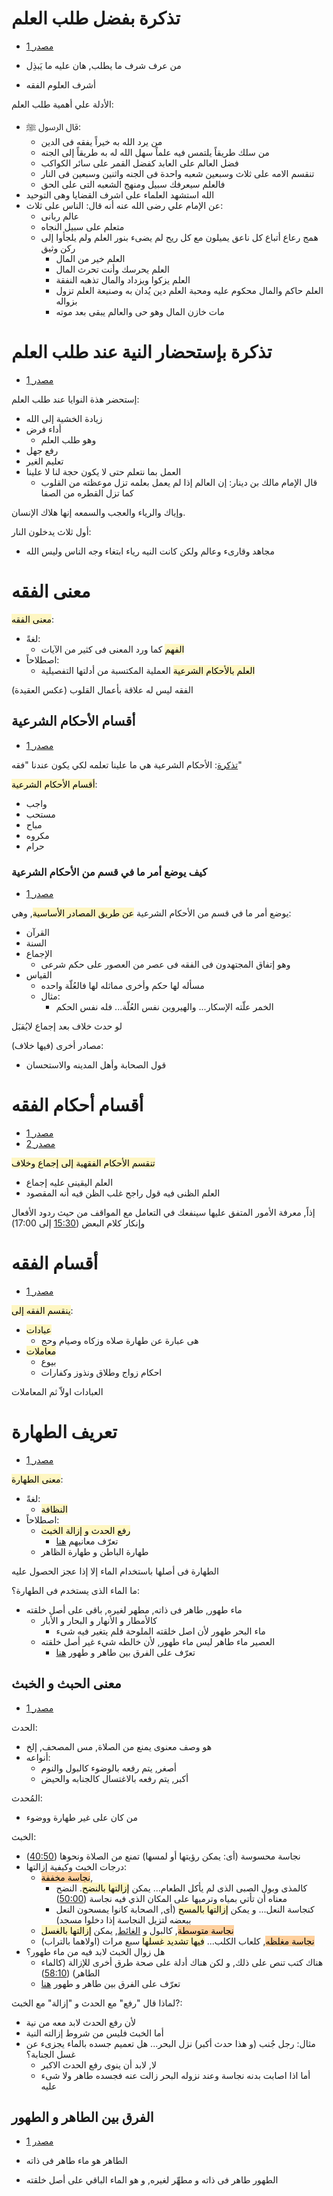 
# تذكرة بفضل طلب العلم

* [مصدر 1](https://t.me/Alaahamedelfakh/19)

* من عرف شرف ما يطلب, هان عليه ما يَبذِل
* أشرف العلوم الفقه

الأدلة علي أهمية طلب العلم:
* قال الرسول ﷺ:
	* من يرد الله به خيراً يفقه فى الدين
	* من سلك طريقاً يلتمس فيه علماً سهل الله له به طريقاً إلى الجنه
	* فضل العالم على العابد كفضل القمر على سائر الكواكب
	* تنقسم الامه على ثلاث وسبعين شعبه واحدة فى الجنه واثنين وسبعين فى النار
	* فالعلم سيعرفك سبيل ومنهج الشعبه التى على الحق
* الله استشهد العلماء على اشرف القضايا وهى التوحيد
* عن الإمام علي رضى الله عنه أنه قال: الناس على ثلاث:
	* عالم ربانى
	* متعلم على سبيل النجاه
	* همج رعاع أتباع كل ناعق يميلون مع كل ريح لم يضىء بنور العلم ولم يلجأوا إلى ركن وثيق
		* العلم خير من المال
		* العلم يحرسك وأنت تحرث المال
		* العلم يزكوا ويزداد والمال تذهبه النفقة
		* العلم حاكم والمال محكوم عليه ومحبة العلم دين يُدان به وصنيعة العلم تزول بزواله
		* مات خازن المال وهو حى والعالم يبقى بعد موته


# تذكرة بإستحضار النية عند طلب العلم

* [مصدر 1](https://t.me/Alaahamedelfakh/19)

إستحضر هذة النوايا عند طلب العلم:
* زيادة الخشية إلى الله
* أداء فرض
	* وهو طلب العلم
* رفع جهل
* تعليم الغير
* العمل بما نتعلم حتى لا يكون حجة لنا لا علينا
	* قال الإمام مالك بن دينار: إن العالم إذا لم يعمل بعلمه تزل موعظته من القلوب كما تزل القطره من الصفا

وإياك والرياء والعجب والسمعه إنها هلاك الإنسان.

أول ثلاث يدخلون النار:
* مجاهد وقارىء وعالم ولكن كانت النيه رياء ابتغاء وجه الناس وليس الله


# معنى الفقه

<mark style="background: #FFF3A3A6;">معنى الفقه</mark>:
* لغةً:
	* <mark style="background: #FFF3A3A6;">الفهم</mark> كما ورد المعنى فى كثير من الآيات
* اصطلاحاً:
	* <mark style="background: #FFF3A3A6;">العلم بالأحكام الشرعية</mark> العملية المكتسبة من أدلتها التفصيلية

الفقه ليس له علاقة بأعمال القلوب (عكس العقيدة)


## أقسام الأحكام الشرعية

* [مصدر 1](https://t.me/Alaahamedelfakh/19)

[تذكرة](#معنى%20الفقه): الأحكام الشرعية هي ما علينا  تعلمه لكي يكون عندنا "فقه"

<mark style="background: #FFF3A3A6;">أقسام الأحكام الشرعية</mark>:
* واجب
* مستحب
* مباح
* مكروه
* حرام

### كيف يوضع أمر ما في قسم من الأحكام الشرعية

* [مصدر 1](https://t.me/Alaahamedelfakh/19)

يوضع أمر ما في قسم من الأحكام الشرعية <mark style="background: #FFF3A3A6;">عن طريق المصادر الأساسية</mark>, وهي:
* القرآن
* السنة
* الإجماع
	* وهو إتفاق المجتهدون فى الفقه فى عصر من العصور على حكم شرعى
* القياس
	* مسأله لها حكم وأخرى مماثله لها فالعُلّة واحده
	* مثال:
		* الخمر علّته الإسكار... والهيروين نفس العُلّة... فله نفس الحكم

لو حدث خلاف بعد إجماع لايُقبَل

مصادر أخرى (فيها خلاف):
* قول الصحابة وأهل المدينه والاستحسان

# أقسام أحكام الفقه

* [مصدر 1](https://t.me/Alaahamedelfakh/19)
* [مصدر 2](https://www.youtube.com/watch?v=FdXl6jjCxP4)

<mark style="background: #FFF3A3A6;">تنقسم الأحكام الفقهية إلى إجماع وخلاف</mark>
* العلم اليقينى عليه إجماع
* العلم الظنى فيه قول راجح غلب الظن فيه أنه المقصود


إذاً, معرفة الأمور المتفق عليها سينفعك في التعامل مع المواقف من حيث ردود الأفعال وإنكار كلام البعض ([15:30](https://youtu.be/FdXl6jjCxP4?t=931) إلى 17:00)

# أقسام الفقه

* [مصدر 1](https://t.me/Alaahamedelfakh/19)

<mark style="background: #FFF3A3A6;">ينقسم الفقه إلى</mark>:
* <mark style="background: #FFF3A3A6;">عبادات</mark>
	* هى عبارة عن طهارة صلاه وزكاه وصيام وحج
* <mark style="background: #FFF3A3A6;">معاملات</mark>
	* بيوع
	* احكام زواج وطلاق ونذوز وكفارات

العبادات اولاّ ثم المعاملات

# تعريف الطهارة

* [مصدر 1](https://t.me/Alaahamedelfakh/19)

<mark style="background: #FFF3A3A6;">معنى الطهارة</mark>:
* لغةً:
	* <mark style="background: #FFF3A3A6;">النظافة</mark>
* اصطلاحاً:
	* <mark style="background: #FFF3A3A6;">رفع الحدث و إزالة الخبث</mark>
		* تعرّف معانيهم [هنا](#معنى%20الحبث%20و%20الخبث)
	* طهارة الباطن و طهارة الظاهر
	

الطهارة فى أصلها باستخدام الماء إلا إذا عجز الحصول عليه

ما الماء الذى يستخدم فى الطهارة؟:
* ماء طهور, طاهر فى ذاته, مطهر لغيره, باقى على أصل خلقته
	* كالأمطار و الأنهار و البحار و الأبار
		* ماء البحر طهور لأن اصل خلقته الملوحة فلم يتغير فيه شىء
	* العصير ماء طاهر ليس ماء طهور, لأن خالطه شيء غير أصل خلقته
		* تعرّف على الفرق بين طاهر و طهور [هنا](#الفرق%20بين%20الطاهر%20و%20الطهور)


## معنى الحبث و الخبث

* [مصدر 1](https://t.me/Alaahamedelfakh/19)

الحدث:
* هو وصف معنوى يمنع من الصلاة, مس المصحف, إلخ
* أنواعه:
	* أصغر, يتم رفعه بالوضوء كالبول والنوم
	* أكبر, يتم رفعه بالاغتسال كالجنابه والحيض


المُحدث:
* من كان على غير طهارة ووضوء

الخبث:
* نجاسة محسوسة (أى: يمكن رؤيتها أو لمسها) تمنع من الصلاة ونحوها ([40:50](https://youtu.be/FdXl6jjCxP4?t=2449))
* درجات الخبث وكيفية إزالتها:
	* <mark style="background: #FFB86CA6;">نجاسة مخففة</mark>,
		* كالمذى وبول الصبى الذى لم يأكل الطعام... يمكن <mark style="background: #FFF3A3A6;">إزالتها بالنضح</mark>. النضح معناه أن تأتي بمياه وترميها على المكان الذي فيه نجاسة ([50:00](https://youtu.be/FdXl6jjCxP4?t=3003))
		* كنجاسة النعل... و يمكن <mark style="background: #FFF3A3A6;">إزالتها بالمسح</mark> (أى, الصحابة كانوا يمسحون النعل ببعضه لتزيل النجاسة إذا دخلوا مسجد)
	* <mark style="background: #FFB86CA6;">نجاسة متوسطة</mark>, كالبول و [الغائط](https://www.islamweb.net/ar/fatwa/101070/%D8%AA%D8%B9%D8%B1%D9%8A%D9%81-%D8%A7%D9%84%D8%BA%D8%A7%D8%A6%D8%B7-%D9%88%D8%A7%D9%84%D9%85%D8%B0%D9%8A-%D9%88%D8%A7%D9%84%D9%88%D8%AF%D9%8A#:~:text=%D9%88%D8%A7%D9%84%D8%BA%D8%A7%D8%A6%D8%B7%20%D9%81%D9%8A%20%D8%A7%D9%84%D9%84%D8%BA%D8%A9%20%D9%87%D9%88%20%D8%A7%D9%84%D9%85%D9%83%D8%A7%D9%86%20%D8%A7%D9%84%D9%85%D9%86%D8%AE%D9%81%D8%B6%20%D9%85%D9%86%20%D8%A7%D9%84%D8%A3%D8%B1%D8%B6%D8%8C%20%D9%88%D8%A7%D8%B3%D8%AA%D8%B9%D9%8A%D8%B1%20%D9%87%D8%B0%D8%A7%20%D8%A7%D9%84%D9%84%D9%81%D8%B8%20%D9%84%D9%84%D8%AE%D8%A7%D8%B1%D8%AC%20%D9%85%D9%86%20%D8%A7%D9%84%D8%A5%D9%86%D8%B3%D8%A7%D9%86%20%D9%85%D8%AC%D8%A7%D8%B2%D8%A7%D9%8B%20%D8%AA%D8%B1%D9%81%D8%B9%D8%A7%D9%8B%20%D8%B9%D9%86%20%D8%B0%D9%83%D8%B1%20%D8%A7%D9%84%D9%82%D8%A8%D9%8A%D8%AD%D8%8C%20%D9%88%D8%A7%D9%84%D9%85%D8%B1%D8%A7%D8%AF%20%D8%A8%D9%87%20%D9%85%D8%A7%20%D9%8A%D8%AE%D8%B1%D8%AC%20%D9%85%D9%86%20%D8%A7%D9%84%D8%AF%D8%A8%D8%B1%20%D8%B9%D9%84%D9%89%20%D9%88%D8%AC%D9%87%20%D8%A7%D9%84%D8%AE%D8%B5%D9%88%D8%B5.), يمكن <mark style="background: #FFF3A3A6;">إزالتها بالغسل</mark>
	* <mark style="background: #FFB86CA6;">نجاسة مغلظه</mark>, كلعاب الكلب... <mark style="background: #FFF3A3A6;">فيها تشديد غسلها</mark> سبع مرات (اولاهما بالتراب)
* هل زوال الخبث لابد فيه من ماء طهور؟ 
	* هناك كتب تنص على ذلك, و لكن هناك أدلة على صحة طرق أخرى للإزالة (كالماء الطاهر) ([58:10](https://youtu.be/FdXl6jjCxP4?t=3494)) 
	* تعرّف على الفرق بين طاهر و طهور [هنا](#الفرق%20بين%20الطاهر%20و%20الطهور)


لماذا قال "رفع" مع الحدث و "إزالة" مع الخبث?:
* لأن رفع الحدث لابد معه من نية
* أما الخبث فليس من شروط إزالته النية
* مثال: رجل جُنب (و هذا حدث أكبر) نزل البحر... هل تعميم جسده بالماء يجزىء عن غسل الجنابة؟
	* لا, لابد أن ينوى رفع الحدث الاكبر
	* أما اذا اصابت بدنه نجاسة وعند نزوله البحر زالت عنه فجسده طاهر ولا شىء عليه

## الفرق بين الطاهر و الطهور

* [مصدر 1](https://t.me/Alaahamedelfakh/19)

* الطاهر هو ماء طاهر فى ذاته
* الطهور طاهر فى ذاته و مطهِّر لغيره, و هو الماء الباقي على أصل خلقته



